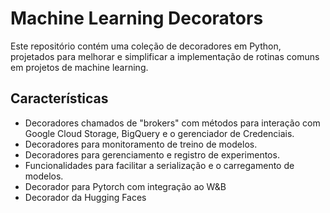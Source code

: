 # Machine Learning Decorators

Este repositório contém uma coleção de decoradores em Python, projetados para melhorar e simplificar a implementação de rotinas comuns em projetos de machine learning.

## Características

- Decoradores chamados de "brokers" com métodos para interação com Google Cloud Storage, BigQuery e o gerenciador de Credenciais.
- Decoradores para monitoramento de treino de modelos.
- Decoradores para gerenciamento e registro de experimentos.
- Funcionalidades para facilitar a serialização e o carregamento de modelos.
- Decorador para Pytorch com integração ao W&B
- Decorador da Hugging Faces